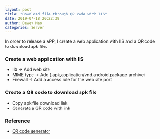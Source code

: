 ```yaml
--- 
layout: post 
title: "Download file through QR code with IIS" 
date: 2019-07-18 20:22:39 
author: Dewey Mao 
categories: Server 
--- 
```

In order to release a APP, I create a web application with IIS and a QR code to download apk file.

### Create a web application with IIS
- IIS -> Add web site
- MIME type -> Add {.apk,application/vnd.android.package-archive}
- Firewall -> Add a access rule for the web site port

### Create a QR code to download apk file
- Copy apk file download link
- Generate a QR code with link

### Reference 
- <a href="https://cli.im/" target="_blank"> QR code generator </a> 
